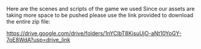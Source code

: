 Here are the scenes and scripts of the game we used 
Since our assets are taking more space to be pushed please use the link provided to download the entire zip file:


https://drive.google.com/drive/folders/1nYCIbT8KisuUjO-aNt10YoGY-7oE8WdA?usp=drive_link


